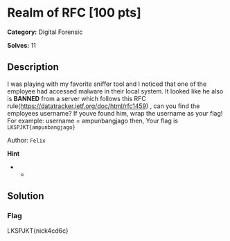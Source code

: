 # Realm of RFC [100 pts]

**Category:** Digital Forensic

**Solves:** 11

## Description
I was playing with my favorite sniffer tool and I noticed that one of the employee had accessed malware in their local system. It looked like he also is **BANNED** from a server which follows this RFC rule(https://datatracker.ietf.org/doc/html/rfc1459) , can you find the employees username?
If youve found him, wrap the username as your flag!
For example: username = ampunbangjago
then, Your flag is `LKSPJKT{ampunbangjago}`

Author: `Felix`

**Hint**
* -

## Solution

### Flag

LKSPJKT{nick4cd6c}
